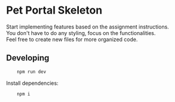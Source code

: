 # Pet Portal Skeleton

Start implementing features based on the assignment instructions.\
You don't have to do any styling, focus on the functionalities.\
Feel free to create new files for more organized code.

## Developing
```bash
	npm run dev
```
Install dependencies:
```bash
	npm i
```
